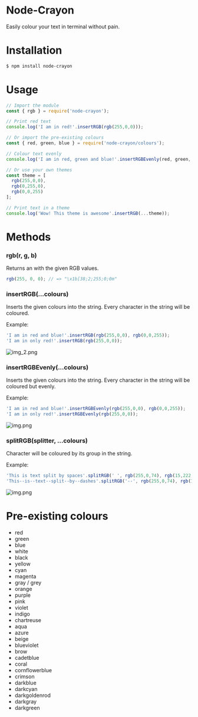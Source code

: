 # Node-Crayon
Easily colour your text in terminal without pain.

# Installation
```bash
$ npm install node-crayon
```

# Usage
```javascript
// Import the module
const { rgb } = require('node-crayon');

// Print red text
console.log('I am in red!'.insertRGB(rgb(255,0,0)));

// Or import the pre-existing colours
const { red, green, blue } = require('node-crayon/colours');

// Colour text evenly 
console.log('I am in red, green and blue!'.insertRGBEvenly(red, green, blue));

// Or use your own themes
const theme = [
  rgb(255,0,0),
  rgb(0,255,0),
  rgb(0,0,255)
];

// Print text in a theme
console.log('Wow! This theme is awesome'.insertRGB(...theme));
```

# Methods
### rgb(r, g, b)
Returns an  with the given RGB values.

````javascript
rgb(255, 0, 0); // => "\x1b[38;2;255;0;0m"
````
  
### insertRGB(...colours)
Inserts the given colours into the string.
Every character in the string will be coloured.

Example:
```javascript
'I am in red and blue!'.insertRGB(rgb(255,0,0), rgb(0,0,255));
'I am in only red!'.insertRGB(rgb(255,0,0));
```

![img_2.png](https://raw.githubusercontent.com/thevvx/crayon/main/docs/img_2.png)

### insertRGBEvenly(...colours)
Inserts the given colours into the string.
Every character in the string will be coloured but evenly.

Example:
```javascript
'I am in red and blue!'.insertRGBEvenly(rgb(255,0,0), rgb(0,0,255));
'I am in only red!'.insertRGBEvenly(rgb(255,0,0));
```

![img.png](https://raw.githubusercontent.com/thevvx/crayon/main/docs/img.png)

### splitRGB(splitter, ...colours)
Character will be coloured by its group in the string.

Example:
```javascript
'This is text split by spaces'.splitRGB(' ', rgb(255,0,74), rgb(15,222,145));
'This--is--text--split--by--dashes'.splitRGB('--', rgb(255,0,74), rgb(15,222,145));
```

![img.png](https://raw.githubusercontent.com/thevvx/crayon/main/docs/img_3.png)

# Pre-existing colours
- red
- green
- blue
- white
- black
- yellow
- cyan
- magenta
- gray / grey
- orange
- purple
- pink
- violet
- indigo
- chartreuse
- aqua
- azure
- beige
- blueviolet
- brow
- cadetblue
- coral
- cornflowerblue
- crimson
- darkblue
- darkcyan
- darkgoldenrod
- darkgray
- darkgreen